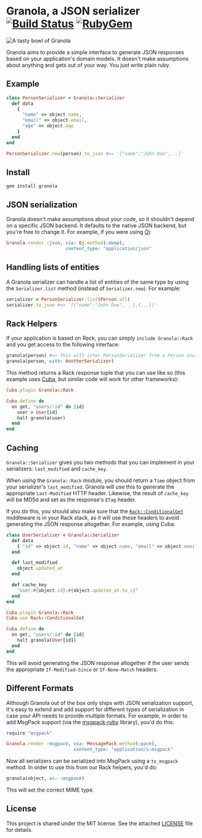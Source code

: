 # Granola, a JSON serializer [![Build Status](https://img.shields.io/travis/foca/granola.svg)](https://travis-ci.org/foca/granola) [![RubyGem](https://img.shields.io/gem/v/granola.svg)](https://rubygems.org/gems/granola)

![A tasty bowl of Granola](https://cloud.githubusercontent.com/assets/437/4827156/9e8d33da-5f76-11e4-8574-7803e84845f2.JPG)

Granola aims to provide a simple interface to generate JSON responses based on
your application's domain models. It doesn't make assumptions about anything and
gets out of your way. You just write plain ruby.

## Example

``` ruby
class PersonSerializer < Granola::Serializer
  def data
    {
      "name" => object.name,
      "email" => object.email,
      "age" => object.age
    }
  end
end

PersonSerializer.new(person).to_json #=> '{"name":"John Doe",...}'
```

## Install

    gem install granola

## JSON serialization

Granola doesn't make assumptions about your code, so it shouldn't depend on a
specific JSON backend. It defaults to the native JSON backend, but you're free
to change it. For example, if you were using [Oj][]:

``` ruby
Granola.render :json, via: Oj.method(:dump),
                      content_type: "application/json"
```

[Oj]: https://github.com/ohler55/oj

## Handling lists of entities

A Granola serializer can handle a list of entities of the same type by using the
`Serializer.list` method (instead of `Serializer.new`). For example:

``` ruby
serializer = PersonSerializer.list(Person.all)
serializer.to_json #=> '[{"name":"John Doe",...},{...}]'
```

## Rack Helpers

If your application is based on Rack, you can simply `include Granola::Rack` and
you get access to the following interface:

``` ruby
granola(person) #=> This will infer PersonSerializer from a Person instance
granola(person, with: AnotherSerializer)
```

This method returns a Rack response tuple that you can use like so (this example
uses [Cuba][], but similar code will work for other frameworks):

``` ruby
Cuba.plugin Granola::Rack

Cuba.define do
  on get, "users/:id" do |id|
    user = User[id]
    halt granola(user)
  end
end
```

[Cuba]: http://cuba.is

## Caching

`Granola::Serializer` gives you two methods that you can implement in your
serializers: `last_modified` and `cache_key`.

When using the `Granola::Rack` module, you should return a `Time` object from
your serializer's `last_modified`.  Granola will use this to generate the
appropriate `Last-Modified` HTTP header.  Likewise, the result of `cache_key`
will be MD5d and set as the response's `ETag` header.

If you do this, you should also make sure that the [`Rack::ConditionalGet`][cg]
middleware is in your Rack stack, as it will use these headers to avoid
generating the JSON response altogether. For example, using Cuba:

``` ruby
class UserSerializer < Granola::Serializer
  def data
    { "id" => object.id, "name" => object.name, "email" => object.email }
  end

  def last_modified
    object.updated_at
  end

  def cache_key
    "user:#{object.id}:#{object.updated_at.to_i}"
  end
end

Cuba.plugin Granola::Rack
Cuba.use Rack::ConditionalGet

Cuba.define do
  on get, "users/:id" do |id|
    halt granola(User[id])
  end
end
```

This will avoid generating the JSON response altogether if the user sends the
appropriate `If-Modified-Since` or `If-None-Match` headers.

[cg]: http://www.rubydoc.info/github/rack/rack/Rack/ConditionalGet

## Different Formats

Although Granola out of the box only ships with JSON serialization support, it's
easy to extend and add support for different types of serialization in case your
API needs to provide multiple formats. For example, in order to add MsgPack
support (via the [msgpack-ruby][] library), you'd do this:

``` ruby
require "msgpack"

Granola.render :msgpack, via: MessagePack.method(:pack),
                         content_type: "application/x-msgpack"
```

Now all serializers can be serialized into MsgPack using a `to_msgpack` method.
In order to use this from our Rack helpers, you'd do:

``` ruby
granola(object, as: :msgpack)
```

This will set the correct MIME type.

[msgpack-ruby]: https://github.com/msgpack/msgpack-ruby

## License

This project is shared under the MIT license. See the attached [LICENSE][] file
for details.

[LICENSE]: ./LICENSE
